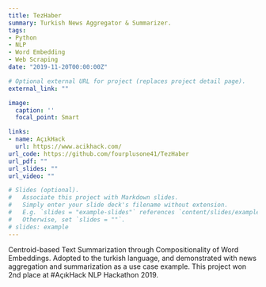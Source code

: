 ```yaml
---
title: TezHaber
summary: Turkish News Aggregator & Summarizer.
tags:
- Python
- NLP
- Word Embedding
- Web Scraping
date: "2019-11-20T00:00:00Z"

# Optional external URL for project (replaces project detail page).
external_link: ""

image:
  caption: ''
  focal_point: Smart

links:
- name: AçıkHack
  url: https://www.acikhack.com/
url_code: https://github.com/fourplusone41/TezHaber
url_pdf: ""
url_slides: ""
url_video: ""

# Slides (optional).
#   Associate this project with Markdown slides.
#   Simply enter your slide deck's filename without extension.
#   E.g. `slides = "example-slides"` references `content/slides/example-slides.md`.
#   Otherwise, set `slides = ""`.
# slides: example
---
```


Centroid-based Text Summarization through Compositionality of Word Embeddings. Adopted to the turkish language, and demonstrated with news aggregation and summarization as a use case example. This project won 2nd place at #AçıkHack NLP Hackathon 2019.